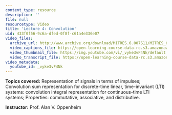 ```yaml
---
content_type: resource
description: ''
file: null
resourcetype: Video
title: 'Lecture 4: Convolution'
uid: 433f0f56-9c6a-dfed-0f8f-c61a4e336e07
video_files:
  archive_url: http://www.archive.org/download/MITRES.6.007S11/MITRES_6-007S11lec04_300k.mp4
  video_captions_file: https://open-learning-course-data-rc.s3.amazonaws.com/res-6-007-signals-and-systems-spring-2011/da62d9b9ee5a531d81d5c6e0d8aebe68_vyke3vF4Nk.vtt
  video_thumbnail_file: https://img.youtube.com/vi/_vyke3vF4Nk/default.jpg
  video_transcript_file: https://open-learning-course-data-rc.s3.amazonaws.com/res-6-007-signals-and-systems-spring-2011/5e5e87d50ad1e1bfef082524e90ffb08_vyke3vF4Nk.pdf
video_metadata:
  youtube_id: _vyke3vF4Nk
---
```


**Topics covered:** Representation of signals in terms of impulses; Convolution sum representation for discrete-time linear, time-invariant (LTI) systems: convolution integral representation for continuous-time LTI systems; Properties: commutative, associative, and distributive.

**Instructor:** Prof. Alan V. Oppenheim